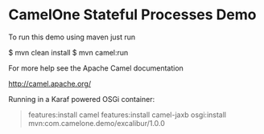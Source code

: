 CamelOne Stateful Processes Demo
================================

To run this demo using maven just run

$ mvn clean install
$ mvn camel:run

For more help see the Apache Camel documentation

  http://camel.apache.org/
    
Running in a Karaf powered OSGi container:

> features:install camel
> features:install camel-jaxb
> osgi:install mvn:com.camelone.demo/excalibur/1.0.0
